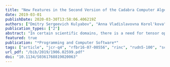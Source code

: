 ```yaml
---
title: "New Features in the Second Version of the Cadabra Computer Algebra System"
date: 2019-03-01
publishDate: 2020-03-30T13:58:06.406219Z
authors: ["Dmitry Sergeevich Kulyabov", "Anna Vladislavovna Korol'kova", "Leonid Antonovich Sevast'yanov"]
publication_types: ["2"]
abstract: "In certain scientific domains, there is a need for tensor operations. To facilitate tensor computations, computer algebra systems are employed. In our research, we have been using Cadabra as the main computer algebra system for several years. Recently, an operable second version of this software was released. In this version, a number of improvements were made that can be regarded as revolutionary ones. The most significant improvements are the implementation of component computations and the change in the ideology of the Cadabra's software mechanism as compared to the first version. This paper provides a brief overview of the key improvements in the Cadabra system."
featured: true
publication: "*Programming and Computer Software*"
tags: ["article", "jcr-q4", "rfbr16-07-00556", "rinc", "rudn5-100", "scopus", "sjr-q3", "wos", "rinc"]
url_pdf: "/bib/2019/1906.02599.pdf"
doi: "10.1134/S0361768819020063"
---
```


